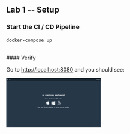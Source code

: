 ## Lab 1 -- Setup

### Start the CI / CD Pipeline

```
docker-compose up
```

<br>
#### Verify

Go to [http://localhost:8080](http://localhost:8080) and you should see:

<img src="resources/lab1-verification.png" width="50%"></img>